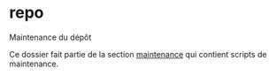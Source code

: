 # repo

Maintenance du dépôt

Ce dossier fait partie de la section [maintenance](..) qui contient scripts de maintenance.
